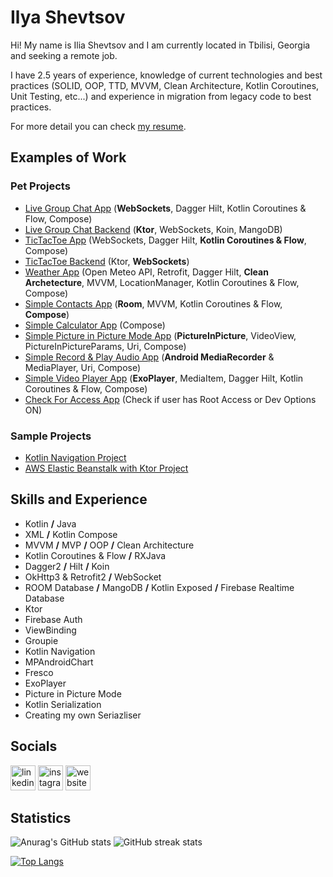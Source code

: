 # Ilya Shevtsov
Hi! My name is Ilia Shevtsov and I am currently located in Tbilisi, Georgia and seeking a remote job.

I have 2.5 years of experience, knowledge of current technologies and best practices (SOLID, OOP, TTD, MVVM, Clean Architecture, Kotlin Coroutines, Unit Testing, etc...) and experience in migration from legacy code to best practices. 

For more detail you can check [my resume](https://drive.google.com/file/d/1b2elYS9DvsbTWNX-pqiMFOqgpcXk2wcM/view?usp=sharing).

## Examples of Work
### Pet Projects
- [Live Group Chat App](https://github.com/ilya-shevtsov/ChatApp) (**WebSockets**, Dagger Hilt, Kotlin Coroutines & Flow, Compose)
- [Live Group Chat Backend](https://github.com/ilya-shevtsov/ChatAppBackend) (**Ktor**, WebSockets, Koin, MangoDB)
- [TicTacToe App](https://github.com/ilya-shevtsov/TicTacToeApp) (WebSockets, Dagger Hilt, **Kotlin Coroutines & Flow**, Compose)
- [TicTacToe Backend](https://github.com/ilya-shevtsov/TicTacToeAppBackend) (Ktor, **WebSockets**)
- [Weather App](https://github.com/ilya-shevtsov/WeatherApp/tree/master) (Open Meteo API, Retrofit, Dagger Hilt, **Clean Archetecture**, MVVM, LocationManager, Kotlin Coroutines & Flow, Compose)
- [Simple Contacts App](https://github.com/ilya-shevtsov/ContactsApp/tree/master) (**Room**, MVVM, Kotlin Coroutines & Flow, **Compose**)
- [Simple Calculator App](https://github.com/ilya-shevtsov/SimpleCalculatorApp) (Compose)
- [Simple Picture in Picture Mode App](https://github.com/ilya-shevtsov/PictureInPictureModeApp) (**PictureInPicture**, VideoView, PictureInPictureParams, Uri, Compose)
- [Simple Record & Play Audio App](https://github.com/ilya-shevtsov/RecordAndPlayAudioApp/tree/master) (**Android MediaRecorder** & MediaPlayer, Uri, Compose)
- [Simple Video Player App](https://github.com/ilya-shevtsov/VideoPlayerApp) (**ExoPlayer**, MediaItem, Dagger Hilt, Kotlin Coroutines & Flow, Compose)
- [Check For Access App](https://github.com/ilya-shevtsov/CheckForAccessApp) (Check if user has Root Access or Dev Options ON)

### Sample Projects 
- [Kotlin Navigation Project](https://github.com/ilya-shevtsov/Kotlin-Navigation-Project)
- [AWS Elastic Beanstalk with Ktor Project](https://github.com/ilya-shevtsov/AWS-Elastic-Beanstalk-Ktor-Sample-Project)


## Skills and Experience
- Kotlin **/** Java 
- XML **/** Kotlin Compose
- MVVM **/** MVP **/** OOP **/** Clean Architecture
- Kotlin Coroutines & Flow **/** RXJava
- Dagger2 **/** Hilt **/** Koin
- OkHttp3 & Retrofit2 **/** WebSocket
- ROOM Database **/** MangoDB **/** Kotlin Exposed **/** Firebase Realtime Database
- Ktor
- Firebase Auth
- ViewBinding
- Groupie
- Kotlin Navigation
- MPAndroidChart
- Fresco
- ExoPlayer
- Picture in Picture Mode
- Kotlin Serialization
- Creating my own Seriazliser

## Socials

[<img src='https://cdn.jsdelivr.net/npm/simple-icons@3.0.1/icons/linkedin.svg' alt='linkedin' height='40'>](https://www.linkedin.com/in/ilia-shevtsov-android/)  [<img src='https://cdn.jsdelivr.net/npm/simple-icons@3.0.1/icons/instagram.svg' alt='instagram' height='40'>](https://www.instagram.com/princeofroyalnothing/)  [<img src='https://cdn.jsdelivr.net/npm/simple-icons@3.0.1/icons/medium.svg' alt='website' height='40'>](https://medium.com/@iliashevtsov)  

## Statistics
![Anurag's GitHub stats](https://github-readme-stats.vercel.app/api?username=ilya-shevtsov&count_private=true&show_icons=true)
![GitHub streak stats](https://github-readme-streak-stats.herokuapp.com/?user=ilya-shevtsov)

[![Top Langs](https://github-readme-stats.vercel.app/api/top-langs/?username=ilya-shevtsov&layout=compact)](https://github.com/anuraghazra/github-readme-stats)
